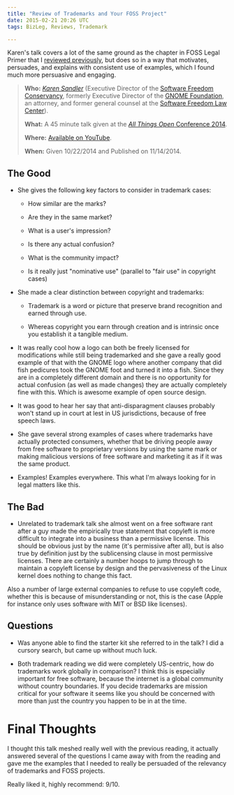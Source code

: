 ```yaml
---
title: "Review of Trademarks and Your FOSS Project"
date: 2015-02-21 20:26 UTC
tags: BizLeg, Reviews, Trademark

---
```



Karen's talk covers a lot of the same ground as the chapter in FOSS Legal Primer that I [reviewed previously](2015-02-21-foss-legal-primer-common-trademark-issues.html.markdown), but does so in a way that motivates, persuades, and explains with consistent use of examples, which I found much more persuasive and engaging.

> **Who:** *[Karen Sandler](http://en.wikipedia.org/wiki/Karen_Sandler)* (Executive Director of the [Software Freedom Conservancy](http://en.wikipedia.org/wiki/Software_Freedom_Conservancy), formerly Executive Director of the [GNOME Foundation](http://en.wikipedia.org/wiki/GNOME_Foundation), an attorney, and former general counsel at the [Software Freedom Law Center](http://en.wikipedia.org/wiki/Software_Freedom_Law_Center)).
>
> **What:** A 45 minute talk given at the [*All Things Open* Conference 2014](http://allthingsopen.org).
>
> **Where:** [Available on YouTube](http://youtu.be/JY6AtbtAuts).
>
> **When:** Given 10/22/2014 and Published on 11/14/2014.


## The Good

* She gives the following key factors to consider in trademark cases:

  * How similar are the marks?

  * Are they in the same market?

  * What is a user's impression?

  * Is there any actual confusion?

  * What is the community impact?

  * Is it really just "nominative use" (parallel to "fair use" in copyright cases)


* She made a clear distinction between copyright and trademarks:

  * Trademark is a word or picture that preserve brand recognition and earned through use.

  * Whereas copyright you earn through creation and is intrinsic once you establish it a tangible medium.


* It was really cool how a logo can both be freely licensed for modifications while still being trademarked and she gave a really good example of that with the GNOME logo where another company that did fish pedicures took the GNOME foot and turned it into a fish. Since they are in a completely different domain and there is no opportunity for actual confusion (as well as made changes) they are actually completely fine with this. Which is awesome example of open source design.

* It was good to hear her say that anti-disparagment clauses probably won't stand up in court at lest in US jurisdictions, because of free speech laws.

* She gave several strong examples of cases where trademarks have actually protected consumers, whether that be driving people away from free software to proprietary versions by using the same mark or making malicious versions of free software and marketing it as if it was the same product.

* Examples! Examples everywhere. This what I'm always looking for in legal matters like this.


## The Bad

* Unrelated to trademark talk she almost went on a free software rant after a guy made the empirically true statement that copyleft is more difficult to integrate into a business than a permissive license. This should be obvious just by the name (it's permissive after all), but is also true by definition just by the sublicensing clause in most permissive licenses. There are certainly a number hoops to jump through to maintain a copyleft license by design and the pervasiveness of the Linux kernel does nothing to change this fact.

Also a number of large external companies to refuse to use copyleft code, whether this is because of misunderstanding or not, this is the case (Apple for instance only uses software with MIT or BSD like licenses).


## Questions

* Was anyone able to find the starter kit she referred to in the talk? I did a cursory search, but came up without much luck.

* Both trademark reading we did were completely US-centric, how do trademarks work globally in comparison? I think this is especially important for free software, because the internet is a global community without country boundaries. If you decide trademarks are mission critical for your software it seems like you should be concerned with more than just the country you happen to be in at the time.


# Final Thoughts

I thought this talk meshed really well with the previous reading, it actually answered several of the questions I came away with from the reading and gave me the examples that I needed to really be persuaded of the relevancy of trademarks and FOSS projects.

Really liked it, highly recommend: 9/10.
